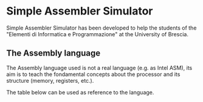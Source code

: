 # Simple Assembler Simulator
Simple Assembler Simulator has been developed to help the students of the "Elementi di Informatica e Programmazione" at the University of Brescia.

## The Assembly language

The Assembly language used is not a real language (e.g. as Intel ASM), its aim is to teach the fondamental concepts about the processor and its structure (memory, registers, etc.).

The table below can be used as reference to the language.

